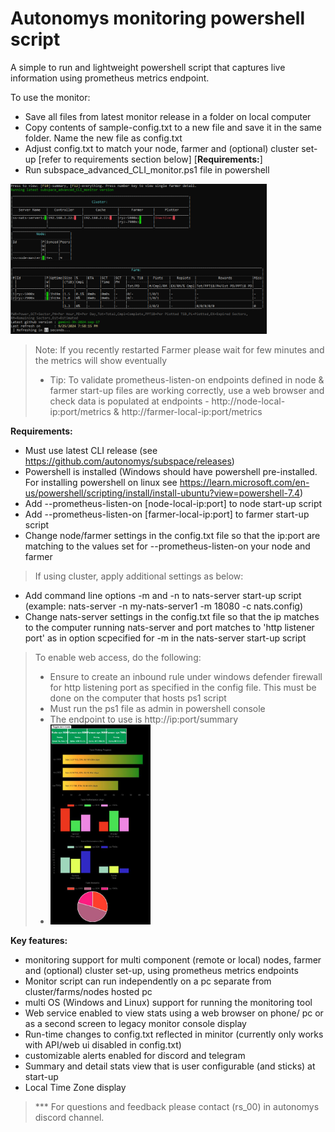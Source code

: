 # Autonomys monitoring powershell script
A simple to run and lightweight powershell script that captures live information using prometheus metrics endpoint.

To use the monitor:
- Save all files from latest monitor release in a folder on local computer
- Copy contents of sample-config.txt to a new file and save it in the same folder. Name the new file as config.txt
- Adjust config.txt to match your node, farmer and (optional) cluster set-up [refer to requirements section below] [**Requirements:**]
- Run subspace_advanced_CLI_monitor.ps1 file in powershell

<img src="https://github.com/irbujam/images/blob/main/summary.PNG" width="410" height="240" />
    
> Note: If you recently restarted Farmer please wait for few minutes and the metrics will show eventually
> - Tip: To validate prometheus-listen-on endpoints defined in node & farmer start-up files are working correctly, use a web browser and check data is populated at endpoints - http://node-local-ip:port/metrics & http://farmer-local-ip:port/metrics

**Requirements:**
- Must use latest CLI release (see https://github.com/autonomys/subspace/releases)
- Powershell is installed (Windows should have powershell pre-installed. For installing powershell on linux see https://learn.microsoft.com/en-us/powershell/scripting/install/install-ubuntu?view=powershell-7.4)
- Add --prometheus-listen-on [node-local-ip:port] to node start-up script
- Add --prometheus-listen-on [farmer-local-ip:port] to farmer start-up script
- Change node/farmer settings in the config.txt file so that the ip:port are matching to the values set for --prometheus-listen-on your node and farmer
  
> If using cluster, apply additional settings as below:
- Add command line options -m <http listener port> and -n <server name> to nats-server start-up script (example: nats-server -n my-nats-server1 -m 18080 -c nats.config)
- Change nats-server settings in the config.txt file so that the ip matches to the computer running nats-server and port matches to 'http listener port' as in option scpecified for -m in the nats-server start-up script 

> To enable web access, do the following:
> - Ensure to create an inbound rule under windows defender firewall for http listening port as specified in the config file. This must be done on the computer that hosts ps1 script
> - Must run the ps1 file as admin in powershell console
> - The endpoint to use is http://ip:port/summary
> - <img src="https://github.com/irbujam/images/blob/main/web.JPG" width="160" height="320" />


**Key features:**
  - monitoring support for multi component (remote or local) nodes, farmer and (optional) cluster set-up, using prometheus metrics endpoints
  - Monitor script can run independently on a pc separate from cluster/farms/nodes hosted pc 
  - multi OS (Windows and Linux) support for running the monitoring tool
  - Web service enabled to view stats using a web browser on phone/ pc or as a second screen to legacy monitor console display
  - Run-time changes to config.txt reflected in minitor (currently only works with API/web ui disabled in config.txt)
  - customizable alerts enabled for discord and telegram 
  - Summary and detail stats view that is user configurable (and sticks) at start-up
  - Local Time Zone display
  
>*** For questions and feedback please contact (rs_00) in autonomys discord channel.

